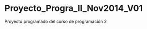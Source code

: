 Proyecto_Progra_II_Nov2014_V01
==============================

Proyecto programado del curso de programación 2
